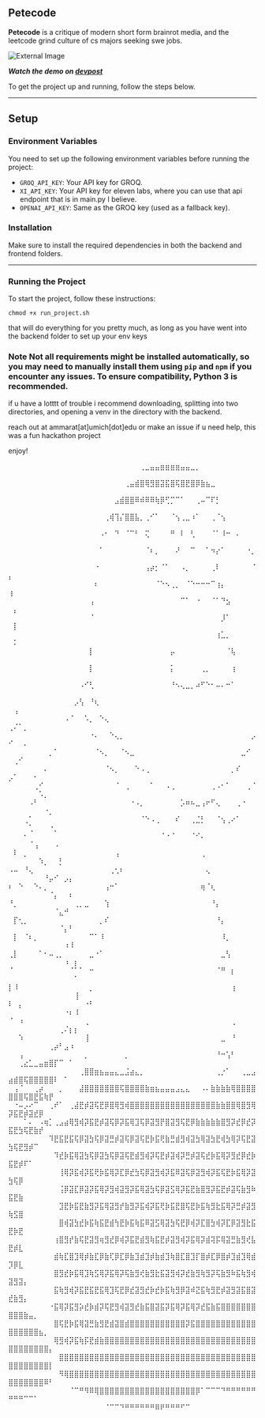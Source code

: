 ## Petecode

**Petecode** is a critique of modern short form brainrot media, and the leetcode grind culture of cs majors seeking swe jobs. 

![External Image](https://d112y698adiu2z.cloudfront.net/photos/production/software_photos/003/051/756/datas/gallery.jpg)

***Watch the demo on [devpost](https://www.devpost.com/software/petecode)***

To get the project up and running, follow the steps below.

---

## Setup

### Environment Variables

You need to set up the following environment variables before running the project:

- `GROQ_API_KEY`: Your API key for GROQ.
- `XI_API_KEY`: Your API key for eleven labs, where you can use that api endpoint that is in main.py I believe.
- `OPENAI_API_KEY`: Same as the GROQ key (used as a fallback key).

### Installation

Make sure to install the required dependencies in both the backend and frontend folders.

---

### Running the Project

To start the project, follow these instructions:

```
chmod +x run_project.sh
```
that will do everything for you pretty much, as long as you have went into the backend folder to set up your env keys

### Note Not all requirements might be installed automatically, so you may need to manually install them using `pip` and `npm` if you encounter any issues. To ensure compatibility, Python 3 is recommended.

if u have a lotttt of trouble i recommend downloading, splitting into two directories, and opening a venv in the directory with the backend.

reach out at ammarat[at]umich[dot]edu or make an issue if u need help, this was a fun hackathon project


enjoy!

⠀⠀⠀⠀⠀⠀⠀⠀⠀⠀⠀⠀⠀⠀⠀⠀⠀⠀⠀⠀⠀⠀⠀⠀⠀⠀⢀⣀⣤⣤⣶⣶⣶⣶⣤⣤⣀⡀⠀⠀⠀⠀⠀⠀⠀⠀⠀⠀⠀⠀⠀⠀⠀⠀⠀⠀⠀⠀⠀⠀⠀⠀⠀
⠀⠀⠀⠀⠀⠀⠀⠀⠀⠀⠀⠀⠀⠀⠀⠀⠀⠀⠀⠀⠀⠀⠀⢀⣤⣾⣿⢿⣻⣿⣽⣯⣿⢯⣿⣟⣿⡿⣷⣦⣀⠀⠀⠀⠀⠀⠀⠀⠀⠀⠀⠀⠀⠀⠀⠀⠀⠀⠀⠀⠀⠀⠀
⠀⠀⠀⠀⠀⠀⠀⠀⠀⠀⠀⠀⠀⠀⠀⠀⠀⠀⠀⠀⠀⣠⣾⣿⣿⠿⠾⠿⠿⢷⡿⢋⡉⠉⠁⠀⠀⢀⠤⠉⠏⡃⠀⠀⠀⠀⠀⠀⠀⠀⠀⠀⠀⠀⠀⠀⠀⠀⠀⠀⠀⠀⠀
⠀⠀⠀⠀⠀⠀⠀⠀⠀⠀⠀⠀⠀⠀⠀⠀⠀⠀⠀⢀⢾⢹⡌⣿⣿⣧⡀⢀⠊⠁⠀⠀⠈⢢⢀⣀⠰⠁⠀⠀⢀⠈⢢⠀⠀⠀⠀⠀⠀⠀⠀⠀⠀⠀⠀⠀⠀⠀⠀⠀⠀⠀⠀
⠀⠀⠀⠀⠀⠀⠀⠀⠀⠀⠀⠀⠀⠀⠀⠀⠀⠀⠠⠂⠀⠙⠀⠈⠉⠃⠀⢍⠀⠀⠀⠀⠛⠀⠇⠀⢃⠀⠀⠀⠈⠁⠸⠒⠀⠄⠀⠀⠀⠀⠀⠀⠀⠀⠀⠀⠀⠀⠀⠀⠀⠀⠀
⠀⠀⠀⠀⠀⠀⠀⠀⠀⠀⠀⠀⠀⠀⠀⠀⠀⠀⠁⠀⠀⠀⠀⠀⠀⠀⠀⠈⠆⡀⠀⠀⠀⠜⠀⠀⠉⠀⠀⠁⠲⡔⠁⠀⠀⠀⠀⠐⡀⠀⠀⠀⠀⠀⠀⠀⠀⠀⠀⠀⠀⠀⠀
⠀⠀⠀⠀⠀⠀⠀⠀⠀⠀⠀⠀⠀⠀⠀⠀⠀⠐⠀⠀⠀⠀⠀⠀⠀⠀⠀⢠⡴⡂⠈⠁⠀⠀⠠⡀⠀⠀⠀⠀⢀⠇⠀⠀⠀⠀⠀⠀⠈⡄⠀⠀⠀⠀⠀⠀⠀⠀⠀⠀⠀⠀⠀
⠀⠀⠀⠀⠀⠀⠀⠀⠀⠀⠀⠀⠀⠀⠀⠀⠀⠆⠀⠀⠀⠀⠀⠀⠀⠀⠀⠀⠀⠈⠑⠢⢀⡀⠀⠈⠑⠒⠒⠒⠉⢰⡄⠀⠀⠀⠀⠀⠀⢰⠀⠀⠀⠀⠀⠀⠀⠀⠀⠀⠀⠀⠀
⠀⠀⠀⠀⠀⠀⠀⠀⠀⠀⠀⠀⠀⠀⠀⠀⢠⠀⠀⠀⠀⠀⠀⠀⠀⠀⠀⠀⠀⠀⠀⠀⠀⠀⠉⠁⠀⠐⠀⠀⠈⠁⠙⣢⠀⠀⠀⠀⠀⠀⡄⠀⠀⠀⠀⠀⠀⠀⠀⠀⠀⠀⠀
⠀⠀⠀⠀⠀⠀⠀⠀⠀⠀⠀⠀⠀⠀⠀⠀⠈⠀⠀⠀⠀⠀⠀⠀⠀⠀⠀⠀⠀⠀⠀⠀⠀⠀⠀⠀⠀⠀⠀⠀⠀⠀⡸⠁⠀⠀⠀⠀⠀⠀⡇⠀⠀⠀⠀⠀⠀⠀⠀⠀⠀⠀⠀
⠀⠀⠀⠀⠀⠀⠀⠀⠀⠀⠀⠀⠀⠀⠀⠀⠀⠀⠀⠀⠀⠀⠀⠀⠀⠀⠀⠀⠀⠀⠀⠀⠀⠀⠀⠀⠀⠀⠀⠀⠀⢰⣁⡀⠀⠀⠀⠀⠀⠀⠅⠀⠀⠀⠀⠀⠀⠀⠀⠀⠀⠀⠀
⠀⠀⠀⠀⠀⠀⠀⠀⠀⠀⠀⠀⠀⠀⠀⠀⡇⠀⠀⠀⠀⠀⠀⠀⠀⠀⠀⠀⠀⠀⠀⠀⡤⠀⠀⠀⠀⠀⠀⠀⠀⠀⠀⠈⢧⠀⠀⠀⠀⠀⠀⠀⠀⠀⠀⠀⠀⠀⠀⠀⠀⠀⠀
⠀⠀⠀⠀⠀⠀⠀⠀⠀⠀⠀⠀⠀⠀⠀⠀⡇⠀⠀⠀⠀⠀⠀⠀⠀⠀⠀⠀⠀⠀⠀⠀⡅⠀⠀⠀⠀⠀⢀⡀⠀⠀⠀⠀⢰⠀⠀⠀⠀⠀⠀⠀⠀⠀⠀⠀⠀⠀⠀⠀⠀⠀⠀
⠀⠀⠀⠀⠀⠀⠀⠀⠀⠀⠀⠀⠀⠀⠠⠊⢃⠀⠀⠀⠀⠀⠀⠀⠀⠀⠀⠀⠀⠀⠀⠀⠘⠢⢄⣀⡀⠴⠋⠑⠂⠤⠄⠒⠁⠀⠀⠀⠀⠀⠀⠀⠀⠀⠀⠀⠀⠀⠀⠀⠀⠀⠀
⠀⠀⠀⠀⠀⠀⠀⠀⠀⠀⠀⠀⠀⡠⢣⠀⠘⢆⠀⠀⠀⠀⠀⠀⠀⠀⠀⠀⠀⠀⠀⠀⠀⠀⠀⠀⠀⠀⠀⠀⠀⠀⠀⠀⠀⠀⠀⠀⠀⠀⢠⠀⠀⠀⠀⠀⠀⠀⠀⠀⠀⠀⠀
⠀⠀⠀⠀⠀⠀⠀⠀⠀⠀⠀⠠⠈⠀⠀⠡⡀⠀⠑⢄⠀⠀⠀⠀⠀⠀⠀⠀⠀⠀⠀⠀⠀⠀⠀⠀⠀⠀⠀⠀⠀⠀⠀⠀⠀⠀⠀⠀⠀⢀⠌⠁⡀⠀⠀⠀⠀⠀⠀⠀⠀⠀⠀
⠀⠀⠀⠀⠀⠀⠀⠀⠀⠀⠀⠀⠀⠀⠀⠀⠐⠄⠀⠀⠑⢄⡀⠀⠀⠀⠀⠀⠀⠀⠀⠀⠀⠀⠀⠀⠀⠀⠀⠀⠀⠀⠀⠀⠀⠀⠀⠀⡠⠊⠀⠀⠄⠀⠀⠀⠀⠀⠀⠀⠀⠀⠀
⠀⠀⠀⠀⠀⠀⠀⠀⡀⠁⠀⠀⠀⠀⠀⠀⠀⠈⠢⡀⠀⠀⠈⠢⣀⠀⠀⠀⠀⠀⠀⠀⠀⠀⠀⠀⠀⠀⠀⠀⠀⠀⠀⠀⠀⠀⣀⠊⠀⠀⢀⠊⠀⠀⠀⠀⠀⠀⠀⠀⠀⠀⠀
⠀⠀⠀⠀⠀⠀⠀⠄⠀⠀⠀⠀⠀⠀⠀⠀⠀⠀⠀⠈⠢⡀⠀⠀⠀⠑⠠⢀⠀⠀⠀⠀⠀⠀⠀⠀⠀⠀⠀⠀⠀⠀⠀⠀⡀⠎⠀⠀⠀⡠⠁⠀⠀⠀⠂⠀⠀⠀⠀⠀⠀⠀⠀
⠀⠀⠀⠀⠀⢀⠊⠀⠀⠀⠀⠀⠀⠀⠀⠀⠀⠀⠀⠀⠀⠈⠀⢀⠀⠀⠀⠀⠁⠀⠀⠠⢀⠀⠀⠀⠀⠀⠀⠀⢀⠠⠂⠁⠀⠀⠀⢀⠈⠀⠀⠀⠀⠀⠀⠡⡀⠀⠀⠀⠀⠀⠀
⠀⠀⠀⠀⠠⠃⠀⠀⠀⠀⠀⠀⠀⠀⠀⠀⠀⠀⠀⠀⠀⠀⠀⠀⠐⠠⡀⠀⠀⠀⠀⠀⠀⠀⡡⠶⠦⣀⢠⠖⠋⢄⠀⠀⠀⢀⠐⠀⠀⠀⠀⠀⠀⠀⠀⠀⠐⡀⠀⠀⠀⠀⠀
⠀⠀⠀⢀⠁⠀⠀⠀⠀⠀⠀⠀⠀⠀⠀⠀⠀⠀⠀⠀⠀⠀⠀⠀⠀⠀⠈⠑⠠⢀⠀⠀⠀⠎⠀⠀⢀⣈⡃⠀⠀⠈⢢⢀⠔⠁⠀⠀⠀⠀⠀⠀⠀⢁⠀⠀⠀⠐⡀⠀⠀⠀⠀
⠀⠀⠀⠂⠀⠀⠀⠀⠀⠀⠀⠀⠀⠀⠀⠀⠀⠀⠀⠀⠀⠀⠀⠀⠀⠀⠀⠀⠀⠀⠈⠐⠈⠀⠀⠀⠈⠊⠄⠀⠀⠀⠀⠀⠀⠀⠀⠀⠀⠀⠀⠀⠀⠈⢠⠀⠀⠀⠠⠀⠀⠀⠀
⠀⠇⠀⡀⠀⠀⠀⠀⠀⠀⠀⠀⠀⠀⠀⠀⠀⠀⠀⠀⠀⢠⠀⠀⠀⠀⠀⠀⠀⠀⠀⠀⠀⠀⠀⠀⠀⠀⢀⠀⠀⠀⠀⠀⠀⠀⠀⠀⠀⠀⠀⠀⠀⠀⠀⠱⡀⠀⠀⡃⠀⠀⠀
⠠⠤⠀⠘⢄⠀⠀⠀⠀⠀⠀⠀⠀⠀⠀⠀⠀⠀⠀⠀⢀⢂⠆⠀⠀⠀⠀⠀⠀⠀⠀⠀⠀⠀⠀⠀⠀⠀⠀⢄⠀⠀⠀⠀⠀⠀⠀⠀⠀⠀⠀⠀⠀⠀⠀⠀⠘⡤⠊⠀⡠⡄⠀
⠆⠀⠑⠀⠀⠑⠄⡀⠀⠀⠀⠀⠀⠀⠀⠀⠀⠀⠀⢠⠒⠁⠀⠀⠀⠀⠀⠀⠀⠀⠀⠀⠀⠀⠀⠀⠀⠀⢶⠈⢆⠀⠀⠀⠀⠀⠀⠀⠀⠀⠀⠀⠀⠀⠀⠀⠀⠈⡄⠀⠀⠆⠀
⠘⡀⠀⠀⠀⠀⠀⠀⠀⠀⠀⠀⠀⢀⡀⣀⠀⠀⠀⢱⠀⠀⠀⠀⠀⠀⠀⠀⠀⠀⠀⠀⠀⠀⠀⠀⠀⠀⠀⠀⠘⡄⠀⠀⠀⠀⠀⠀⠀⠀⠀⠀⠀⠀⠀⠀⠀⠀⠈⣄⠚⠀⠀
⠀⡏⢂⡀⠀⠀⠀⠀⠀⠀⠀⠀⠀⠀⠀⠀⠀⠀⡀⠎⠀⠀⠀⠀⠀⠀⠀⠀⠀⠀⠀⠀⠀⠀⠀⠀⠀⠀⠀⠀⠀⠘⡄⠀⠀⠀⠀⠀⠀⠀⠀⠀⠀⠀⠀⠀⠀⠀⠀⠈⡄⠃⠀
⠀⡇⠀⠈⠆⡀⠀⠀⠀⠀⠀⠀⠀⠀⠀⠀⠉⠁⠸⠀⠀⠀⠀⠀⠀⠀⠀⠀⠀⠀⠀⠀⠀⠀⠀⠀⠀⠀⠀⠀⠀⠀⠸⡀⠀⠀⠀⠀⠀⠀⠀⠀⠀⠀⠀⠀⠀⠀⠀⠀⠰⠸⠀
⢀⡇⠀⠀⠀⠀⠁⠂⠤⢀⡀⠀⠀⠀⠀⠀⣀⠐⠁⠀⠀⠀⠀⠀⠀⠀⠀⠀⠀⠀⠀⠀⠀⠀⠀⠀⠀⠀⠀⠀⠀⠀⣀⢣⠀⠀⠀⠀⠀⠀⠀⠀⠀⠀⠀⠀⠀⠀⠀⠀⠰⠀⡆
⠈⠀⠀⠀⠀⠀⠀⠀⠀⠀⠀⠀⠈⠁⠁⠀⠒⠀⠀⠀⠀⠀⠀⠀⠀⠀⠀⠀⠀⠀⠀⠀⠀⠀⠀⠀⠀⠀⠀⠀⠀⠈⠛⠀⡆⠀⠀⠀⠀⠀⠀⠀⠀⠀⠀⠀⠀⠀⠀⠀⠀⠀⠁
⡇⠸⠀⠀⠀⠀⠀⠀⠀⠀⠀⠀⠀⠀⠀⠀⡀⠀⠀⠀⠀⠀⠀⠀⠀⠀⠀⠀⠀⠀⠀⠀⠀⠀⠀⠀⠀⠀⠀⠀⠀⠀⠀⠀⢰⠀⠀⠀⠀⠀⠀⠀⠀⠀⠀⠀⠀⠀⠀⠀⠀⠀⢸
⠇⠀⡄⠀⠀⠀⠀⠀⠀⠀⠀⠀⠀⠀⠀⠐⠃⠀⠀⠀⠀⠀⠀⠀⠀⠀⠀⠀⠀⠀⠀⠀⠀⠀⠀⠀⠀⠀⠀⠀⠀⠀⠀⠀⠀⠀⠀⠀⠀⠀⠀⠀⠀⠀⠀⠀⠀⠀⠀⠀⠐⠆⠸
⠈⠀⠰⠀⠀⠀⠀⠀⠀⠀⠀⠀⠀⠀⠀⢀⠀⠀⠀⠀⠀⠀⠀⠀⠀⠀⠀⠀⠀⠀⠀⠀⠀⠀⠀⠀⠀⠀⠀⠀⠀⠀⠀⠀⢀⠀⠀⠀⠀⠀⠀⠀⠀⠀⠀⠀⠀⠀⠀⢀⠌⡆⡆
⠀⠀⠱⠀⠀⠀⠀⠀⠀⠀⠀⠀⠀⠀⠀⢸⠀⠀⠀⠀⠀⠀⠀⠀⠀⠀⠀⠀⠀⠀⠀⠀⠀⠀⠀⠀⠀⠀⠀⠀⠀⠀⣀⠀⠘⠀⠀⠀⠀⠀⠀⠀⠀⠀⠀⠀⠀⢀⡴⠃⣠⠰⠀
⠀⠀⢠⠀⠀⠀⠀⠀⠀⠀⠀⠀⠀⠀⠀⡀⠀⠀⠀⠀⠀⠀⠀⡀⠀⠀⠀⠀⠀⠀⠀⠀⠀⠀⠀⠀⠀⠀⠀⠀⠀⠘⠒⢡⠃⠀⠀⠀⠀⠀⠀⢀⣔⣁⣀⣤⣶⣿⡏⠉⠀⠁⠀
⠀⠀⠀⠀⠀⠀⠀⠀⠀⠀⠀⠀⠀⠀⢀⣿⣿⣶⣦⣤⣤⣄⣀⣨⣴⣄⡀⠀⠀⠀⠀⠀⠀⠀⠀⠀⠀⠀⠀⠀⠀⢀⡐⠁⠀⠀⢀⣀⣠⣴⣾⣿⢯⣿⣿⣿⣿⣿⠇⠀⠁⠀⠀
⠀⢠⠈⠀⠀⢀⡴⠀⠀⠀⡀⠀⠀⠀⣼⣿⣿⣿⣿⣿⣿⣿⢯⣿⣿⣿⣿⣷⣶⣦⣤⣤⣤⣠⣄⣄⠀⠀⠠⠄⣷⣷⣷⣷⢿⣿⣿⣿⣿⣿⣿⣿⢯⣿⣟⣯⢷⡟⠀⠀⠀⠀⠀
⠀⠐⠤⡠⠔⠉⠀⠀⢀⠞⠁⠀⢀⣼⣟⡾⣽⢯⣟⡿⣿⢿⣻⢾⣿⣿⣿⣿⣿⣿⣿⣿⣿⣿⣿⣿⣿⣿⣿⣿⣿⣷⣷⣿⣿⢿⣿⣻⢿⡽⣯⣟⡾⣽⣞⡿⠀⠀⠀⠀⠀⠀
⠀⠀⠀⠁⠄⠀⠠⢶⡁⢀⣠⣴⢿⣻⢾⡽⣯⣟⡾⣽⢯⡿⡽⣯⢿⣹⢯⡿⣽⣻⡟⣿⣽⣻⢯⣟⡿⣷⣷⣷⣷⣷⣿⣻⡽⣞⡿⣞⡽⣯⣟⣳⢯⣟⣷⡞⠀⠀⠀⠀⠀⠀⠀
⠀⠀⠀⠀⠀⠀⠀⠀⠹⣟⣯⣟⣯⢯⡿⣽⣳⢯⡿⣽⣛⡾⣽⢯⡿⣽⢯⣟⡷⣯⢟⣷⣛⣾⣻⢾⣽⣳⢿⣽⣳⣟⢾⣳⢿⡽⢯⣟⣽⣳⢯⣟⣻⡾⠉⠀⠀⠀⠀⠀⠀⠀⠀
⠀⠀⠀⠀⠀⠀⠀⠀⠀⠹⣞⡷⣯⢿⣽⣳⢯⡿⣽⣳⢯⡿⣽⢯⣟⣾⣻⢾⡽⢯⣟⡾⣽⢾⡽⣛⡾⣽⢯⣞⡷⣯⢿⡽⣻⣞⡿⣞⡷⣯⣟⡾⠏⠁⠀⠀⠀⠀⠀⠀⠀⠀⠀
⠀⠀⠀⠀⠀⠀⠀⠀⠀⠀⢸⢿⡽⣯⢾⡽⣯⢟⡷⣯⢿⡽⣏⡿⣞⣳⢯⡿⣽⣻⢾⡽⣯⠿⣽⢯⡿⣽⣻⢾⡽⣯⢯⣟⡷⣯⢿⡽⣽⣳⢯⡿⠀⠀⠀⠀⠀⠀⠀⠀⠀⠀⠀
⠀⠀⠀⠀⠀⠀⠀⠀⠀⠀⢨⡿⣽⣏⡿⣽⡽⣯⢿⡽⣻⢾⣽⣻⡽⣯⢿⣽⣳⢯⡿⣽⣫⢿⡽⣯⣟⣷⣿⣻⡽⣯⣟⡾⣽⢯⣷⣻⠷⣯⣟⣷⠀⠀⠀⠀⠀⠀⠀⠀⠀⠀⠀
⠀⠀⠀⠀⠀⠀⠀⠀⠀⠀⣹⣟⡷⣯⣟⣷⣻⡽⣯⢿⣽⣻⡞⣷⣻⡽⣯⢾⡽⣯⢟⡷⣯⣟⣿⢯⣟⡷⣯⢷⣻⣗⣯⢿⡽⣛⡾⣽⣻⢷⣫⣿⠀⠀⠀⠀⠀⠀⠀⠀⠀⠀⠀
⠀⠀⠀⠀⠀⠀⠀⠀⠀⠀⣿⢾⣽⣳⣞⡷⣯⢷⣯⣟⣾⢳⣟⡷⣯⢷⣯⠿⣽⣫⢿⣽⣳⢯⣟⡿⢾⡽⣏⣿⣳⢾⡽⣏⡿⣽⣻⣗⣯⣟⡷⣟⠀⠀⠀⠀⠀⠀⠀⠀⠀⠀⠀
⠀⠀⠀⠀⠀⠀⠀⠀⠀⢰⣿⣻⡞⣷⢯⣟⣽⣻⢶⣻⣞⡿⢾⡽⣯⣟⣾⣻⢷⣯⣟⡾⣽⣻⢾⡽⣯⢿⡽⣾⢽⡯⢿⣽⣛⣷⣻⢞⣧⣟⡾⣇⠀⠀⠀⠀⠀⠀⠀⠀⠀⠀⠀
⠀⠀⠀⠀⠀⠀⠀⠀⠀⣾⢷⣏⣿⣹⢿⡾⣷⣏⡿⣷⢏⡿⣏⡿⣷⣹⣾⣹⡾⣷⣾⣹⢷⣿⣏⣿⣹⡏⣿⡾⣏⡿⣿⡾⣹⣾⣹⢿⣾⡹⡿⣇⠀⠀⠀⠀⠀⠀⠀⠀⠀⠀⠀
⠀⠀⠀⠀⠀⠀⠀⠀⠀⣿⣻⣞⡷⣯⢿⣹⢷⣫⢿⡽⣯⢿⡽⢯⣷⣻⢞⣷⣻⣗⣯⣽⣻⢾⡽⣞⣷⣻⢷⣻⡽⢯⣷⣻⠷⣯⢷⣻⢾⣽⣻⣽⡄⠀⠀⠀⠀⠀⠀⠀⠀⠀⠀
⠀⠀⠀⠀⠀⠀⠀⠀⠀⣯⢷⣻⢾⡽⣯⣟⣯⣟⣯⢿⣹⢯⣟⡿⣞⣽⣻⣞⡷⣞⡷⣯⢷⣻⡿⣽⠾⣝⣯⢷⣻⣟⡾⣽⣻⣽⣯⣿⣽⣞⣷⣻⡄⠀⠀⠀⠀⠀⠀⠀⠀⠀⠀
⠀⠀⠀⠀⠀⠀⠀⠀⠐⣯⢿⡽⣯⣻⡵⣞⡷⣾⡽⢯⣟⣻⢾⣽⣻⣞⣷⣯⣿⣽⣯⡽⣯⢿⡽⣯⢿⡽⣞⣯⣷⣯⣿⣿⣿⣿⣿⣿⣿⣿⣿⣿⣷⣤⡀⠀⠀⠀⠀⠀⠀⠀⠀
⠀⠀⠀⠀⠀⠀⠀⠀⠀⣿⢯⣟⡷⣯⢿⣽⣛⣷⣻⣟⣾⣽⣿⣾⣿⣿⣿⣿⣿⣿⣿⣿⣿⣿⣿⡽⣯⣿⣿⣿⣿⣿⣿⣿⣿⣿⣿⣿⣿⣿⣿⣿⣿⣿⣿⣦⡀⠀⠀⠀⠀⠀⠀
⠀⠀⠀⠀⠀⠀⠀⠀⠀⢿⣻⢾⡽⣯⢷⡯⣟⣾⣷⣿⣿⣿⣿⣿⣿⣿⣿⣿⣿⣿⣿⣿⣿⣿⣿⣿⣿⣿⣿⣿⣿⣿⣿⣿⣿⣿⣿⣿⣿⣿⣿⣿⣿⣿⣿⣿⣿⡄⠀⠀⠀⠀⠀
⠀⠀⠀⠀⠀⠀⠀⠀⠀⠀⣿⣿⣿⣿⣿⣿⣿⣿⣿⣿⣿⣿⣿⣿⣿⣿⣿⣿⣿⣿⣿⣿⣿⣿⣿⣿⣿⣿⣿⣿⣿⣿⣿⣿⣿⣿⣿⣿⣿⣿⣿⣿⣿⣿⣿⣿⣿⡇⠀⠀⠀⠀⠀
⠀⠀⠀⠀⠀⠀⠀⠀⠀⠀⠻⢿⣿⣿⣿⣿⣿⣿⣿⣿⣿⣿⣿⣿⣿⣿⣿⣿⣿⣿⣿⣿⣿⣿⣿⣿⣿⣿⣿⣿⣿⣿⣿⣿⣿⣿⣿⣿⣿⣿⣿⣿⣿⣿⣿⣿⠿⠃⠀⠀⠀⠀⠀
⠀⠀⠀⠀⠀⠀⠀⠀⠀⠀⠀⠀⠈⠉⠛⠻⠿⢿⣿⣿⣿⣿⣿⣿⣿⣿⣿⣿⣿⣿⣿⣿⣿⣿⣿⣿⣿⡿⠁⠉⠉⠉⠙⠛⠛⠛⠛⠛⠛⠛⠛⠛⠉⠉⠁⠀⠀⠀⠀⠀⠀⠀⠀
⠀⠀⠀⠀⠀⠀⠀⠀⠀⠀⠀⠀⠀⠀⠀⠀⠀⠀⠀⠈⠉⠉⠙⠛⠛⠛⠛⠛⠛⠿⠟⠛⠛⠛⠋⠉⠀⠀⠀⠀⠀⠀⠀⠀⠀⠀⠀⠀⠀⠀⠀⠀⠀⠀⠀⠀⠀⠀⠀⠀⠀⠀⠀

